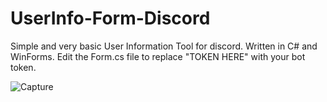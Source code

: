 # UserInfo-Form-Discord
Simple and very basic User Information Tool for discord. Written in C# and WinForms. Edit the Form.cs file to replace "TOKEN HERE" with your bot token.

![Capture](https://user-images.githubusercontent.com/77687289/197384471-63e2d201-eebc-4531-b0f6-876f167a9f5a.PNG)
